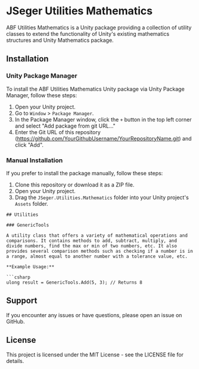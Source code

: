 # JSeger Utilities Mathematics

ABF Utilities Mathematics is a Unity package providing a collection of utility classes to extend the functionality of Unity's existing mathematics structures and Unity Mathematics package.

## Installation

### Unity Package Manager

To install the ABF Utilities Mathematics Unity package via Unity Package Manager, follow these steps:

1. Open your Unity project.
2. Go to `Window` > `Package Manager`.
3. In the Package Manager window, click the `+` button in the top left corner and select "Add package from git URL..."
4. Enter the Git URL of this repository (https://github.com/YourGithubUsername/YourRepositoryName.git) and click "Add".

### Manual Installation

If you prefer to install the package manually, follow these steps:

1. Clone this repository or download it as a ZIP file.
2. Open your Unity project.
3. Drag the `JSeger.Utilities.Mathematics` folder into your Unity project's `Assets` folder.
~~~~
## Utilities

### GenericTools

A utility class that offers a variety of mathematical operations and comparisons. It contains methods to add, subtract, multiply, and divide numbers, find the max or min of two numbers, etc. It also provides several comparison methods such as checking if a number is in a range, almost equal to another number with a tolerance value, etc.

**Example Usage:**

```csharp
ulong result = GenericTools.Add(5, 3); // Returns 8

~~~~
## Support
If you encounter any issues or have questions, please open an issue on GitHub.

## License
This project is licensed under the MIT License - see the LICENSE file for details.
